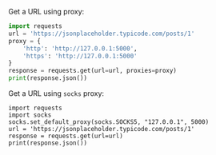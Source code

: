 Get a URL using proxy:
```python
import requests
url = 'https://jsonplaceholder.typicode.com/posts/1'
proxy = {
    'http': 'http://127.0.0.1:5000',
    'https': 'http://127.0.0.1:5000'
}
response = requests.get(url=url, proxies=proxy)
print(response.json())
```
Get a URL using `socks` proxy:
```
import requests
import socks
socks.set_default_proxy(socks.SOCKS5, "127.0.0.1", 5000)
url = 'https://jsonplaceholder.typicode.com/posts/1'
response = requests.get(url=url)
print(response.json())
```
